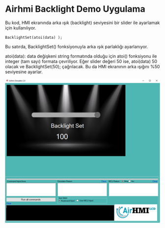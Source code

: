 # Airhmi Backlight Demo Uygulama

Bu kod, HMI ekranında arka ışık (backlight) seviyesini bir slider ile ayarlamak için kullanılıyor.

```
BacklightSet(atoi(data) );
```

Bu satırda, BacklightSet() fonksiyonuyla arka ışık parlaklığı ayarlanıyor.

atoi(data): data değişkeni string formatında olduğu için atoi() fonksiyonu ile integer (tam sayı) formata çevriliyor.
Eğer slider değeri 50 ise, atoi(data) 50 olacak ve BacklightSet(50); çağrılacak.
Bu da HMI ekranının arka ışığını %50 seviyesine ayarlar.


![Açıklama Metni](1.png)


